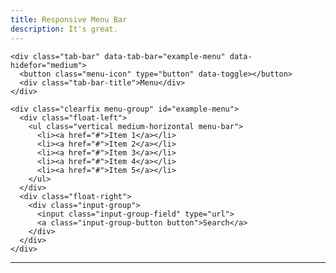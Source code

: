 ```yaml
---
title: Responsive Menu Bar
description: It's great.
---
```


```html_example
<div class="tab-bar" data-tab-bar="example-menu" data-hidefor="medium">
  <button class="menu-icon" type="button" data-toggle></button>
  <div class="tab-bar-title">Menu</div>
</div>

<div class="clearfix menu-group" id="example-menu">
  <div class="float-left">
    <ul class="vertical medium-horizontal menu-bar">
      <li><a href="#">Item 1</a></li>
      <li><a href="#">Item 2</a></li>
      <li><a href="#">Item 3</a></li>
      <li><a href="#">Item 4</a></li>
      <li><a href="#">Item 5</a></li>
    </ul>
  </div>
  <div class="float-right">
    <div class="input-group">
      <input class="input-group-field" type="url">
      <a class="input-group-button button">Search</a>
    </div>
  </div>
</div>
```

---

<!-- <ul class="vertical menu-bar" data-menu-bar="drilldown medium-dropdown" style="width: 300px;">
  <li class="has-submenu">
    <a href="#">Item 1</a>
    <ul class="vertical submenu menu-bar" data-submenu id="m2">
      <li class="has-submenu">
        <a href="#">Item 1A</a>
        <ul class="vertical submenu menu-bar" data-submenu id="m3">
          <li><a href="#">Item 1A</a></li>
          <li><a href="#">Item 1B</a></li>
          <li><a href="#">Item 1C</a></li>
          <li><a href="#">Item 1D</a></li>
          <li><a href="#">Item 1E</a></li>
        </ul>
      </li>
      <li><a href="#">Item 1B</a></li>
      <li><a href="#">Item 1C</a></li>
      <li><a href="#">Item 1D</a></li>
      <li><a href="#">Item 1E</a></li>
    </ul>
  </li>
  <li class="has-submenu">
    <a href="#">Item 2</a>
    <ul class="vertical submenu menu-bar" data-submenu>
      <li><a href="#">Item 2A</a></li>
      <li><a href="#">Item 2B</a></li>
      <li><a href="#">Item 2C</a></li>
      <li><a href="#">Item 2D</a></li>
      <li><a href="#">Item 2E</a></li>
    </ul>
  </li>
  <li class="has-submenu">
    <a href="#">Item 3</a>
    <ul class="vertical submenu menu-bar" data-submenu>
      <li><a href="#">Item 3A</a></li>
      <li><a href="#">Item 3B</a></li>
      <li><a href="#">Item 3C</a></li>
      <li><a href="#">Item 3D</a></li>
      <li><a href="#">Item 3E</a></li>
    </ul>
  </li>
</ul> -->